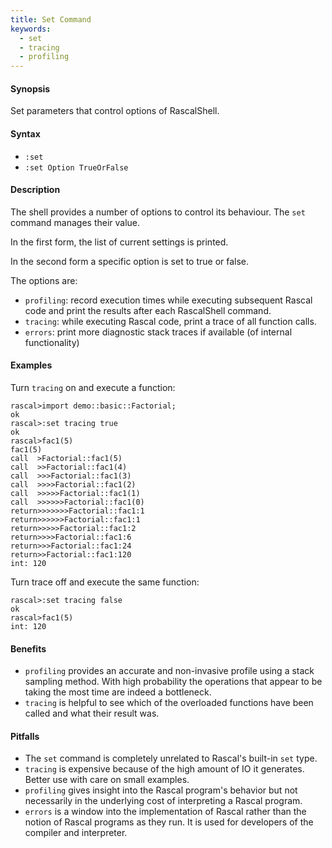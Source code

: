 ```yaml
---
title: Set Command
keywords:
  - set
  - tracing
  - profiling
---
```


#### Synopsis

Set parameters that control options of RascalShell.

#### Syntax

* `:set`
* `:set Option TrueOrFalse`

#### Description

The shell provides a number of options to control its behaviour.
The `set` command manages their value.

In the first form, the list of current settings is printed.

In the second form a specific option is set to true or false.

The options are:

* `profiling`: record execution times while executing subsequent Rascal code and print
  the results after each RascalShell command.
* `tracing`: while executing Rascal code, print a trace of all function calls.
* `errors`: print more diagnostic stack traces if available (of internal functionality)

#### Examples

Turn `tracing` on and execute a function:

```rascal-shell 
rascal>import demo::basic::Factorial;
ok
rascal>:set tracing true
ok
rascal>fac1(5)
fac1(5)
call  >Factorial::fac1(5)
call  >>Factorial::fac1(4)
call  >>>Factorial::fac1(3)
call  >>>>Factorial::fac1(2)
call  >>>>>Factorial::fac1(1)
call  >>>>>>Factorial::fac1(0)
return>>>>>>>Factorial::fac1:1
return>>>>>>Factorial::fac1:1
return>>>>>Factorial::fac1:2
return>>>>Factorial::fac1:6
return>>>Factorial::fac1:24
return>>Factorial::fac1:120
int: 120
```

Turn trace off and execute the same function:

```rascal-shell ,continue
rascal>:set tracing false
ok
rascal>fac1(5)
int: 120
```

#### Benefits

* `profiling` provides an accurate and non-invasive profile using a stack sampling method. With high probability the operations that appear to be taking the most time are indeed a bottleneck.
* `tracing` is helpful to see which of the overloaded functions have been called and what their result was.

#### Pitfalls

* The `set` command is completely unrelated to Rascal's built-in `set` type.
* `tracing` is expensive because of the high amount of IO it generates. Better use with care on small examples.
* `profiling` gives insight into the Rascal program's behavior but not necessarily in the underlying cost of interpreting a 
Rascal program.
* `errors` is a window into the implementation of Rascal rather than the notion of Rascal programs as they run. It is used for developers of the compiler and interpreter.

